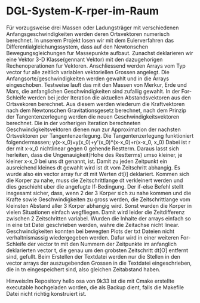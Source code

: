 # DGL-System-K-rper-im-Raum
Für vorzugsweise drei Massen oder Ladungsträger mit verschiedenen Anfangsgeschwindigkeiten werden deren Ortsvektoren numerisch berechnet.
In unserem Projekt losen wir mit dem Eulerverfahren das Differentialgleichungssystem, dass auf den Newtonschen Bewegungsgleichungen 
fur Massepunkte aufbaut.
Zunachst deklarieren wir eine Vektor 3-D Klasse(gennant Vektor) mit den dazugehorigen Rechenoperationen fur Vektoren.
Anschliessend werden Arrays vom Typ vector fur alle zeitlich variablen vektoriellen Grossen angelegt.
Die Anfangsorte/geschwindigkeiten werden gewahlt und in die Arrays eingeschoben.
Testweise lauft das mit den Massen von Merkur, Erde und Mars, die anfanglichen Geschwindigkeiten sind zufallig gewahlt.
In der For-Schleife werden bei jeder Iteration die aktuellen Abstandsvektoren aus den Ortsvekoren berechnet.
Aus diesem werden wiederum die Kraftvektoren nach dem Newtonschen Gravitationsgesetz berechnet, nach dem Prinzip 
der Tangentenzerlegung  werden die neuen Geschwindigkeitsvektoren berechnet. 
Die in der vorherigen Iteration berechneten Geschwindigkeitsvektoren dienen nun zur Approximation der nachsten Ortsvektoren
per Tangentenzerlegung.
Die Tangentenzerlegung funktioniert folgendermassen; y(x-x_0)=y(x_0)+y'(x_0)*(x-x_0)+r(x-x_0, x_0)
Dabei ist r der mit x-x_0 nichtlinear gegen 0 gehende Restterm. Daraus lasst sich herleiten, dass die Ungenauigkeit(Hohe des
Restterms) umso kleiner, je kleiner x-x_0 bei uns dt genannt, ist. Damit zu jeden Zeitpunkt ein ausreichend kleines dt gewahlt wird
ist dt vom Zeitschritt abhangig. Es wurde also ein vector array fur dt mit Werten dt[i] deklariert. Kommen sich die Korper zu nahe,
muss die Zeitschrittlange dt verkleinert werden und dies geschieht uber die angefugte If-Bedingung. 
Der if-else Befehl stellt insgesamt sicher, dass, wenn 2 der 3 Korper sich zu nahe kommen und die Krafte sowie Geschwindigkeiten
zu gross werden, die Zeitschrittlange vom kleinsten Abstand aller 3 Korper abhangig wird.
Sonst wurden die Korper in vielen Situationen einfach wegfliegen. 
Damit wird leider die Zeitdifferenz zwischen 2 Zeitschritten variabel. Wurden die Inhalte der arrays einfach so in
eine txt Datei geschrieben werden, wahre die Zeitachse nicht linear. Geschwindigkeiten konnten bei bewegten Plots der txt Dateien
nicht verhaltnismassig wiedergegeben werden. Dafur wird in einer weiteren For-Schleife der vector tn
mit den Nummern der Zeitpunkte im anfanglich deklarierten vector t, die genau um den grobsten Zeitschritt dt[O] entfernt sind, 
gefullt.
Beim Erstellen der Textdatei werden nur die Stellen in den vector arrays der auszugebenden Grossen in die Textdatei eingeschrieben,
die in tn eingespeichert sind, also gleichen Zeitabstand haben.

Hinweis:Im Repository hello osa von 9k33 ist die mit Cmake erstellte executable hochgeladen worden, die als Backup dient, falls die Makefile Datei nicht richtig konstruiert ist. 
